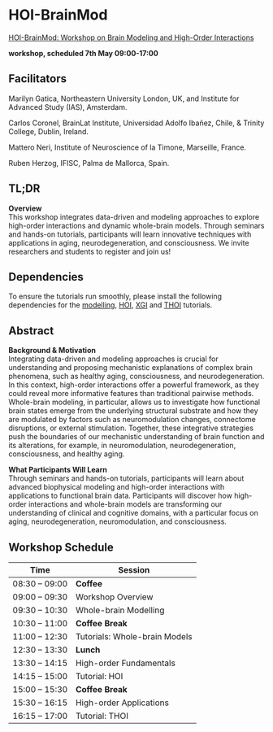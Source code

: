 # HOI-BrainMod
[HOI-BrainMod: Workshop on Brain Modeling and High-Order Interactions](https://ias.uva.nl/content/events/2025/05/hoi-brainmod-workshop-on-brain-modeling-and-high-order-interactions.html)

**workshop, scheduled 7th May 09:00-17:00**

## Facilitators

Marilyn Gatica, Northeastern University London, UK, and Institute for Advanced Study (IAS), Amsterdam.

Carlos Coronel, BrainLat Institute, Universidad Adolfo Ibañez, Chile, & Trinity College, Dublin, Ireland.

Mattero Neri, Institute of Neuroscience of la Timone, Marseille, France.

Ruben Herzog, IFISC, Palma de Mallorca, Spain.

## TL;DR
**Overview**  
This workshop integrates data-driven and modeling approaches to explore high-order interactions and dynamic whole-brain models. Through seminars and hands-on tutorials, participants will learn innovative techniques with applications in aging, neurodegeneration, and consciousness. We invite researchers and students to register and join us!

## Dependencies
To ensure the tutorials run smoothly, please install the following dependencies for the [modelling](https://github.com/KGatica/HOI-BrainMod/blob/main/model_dependencies.txt), [HOI](https://github.com/brainets/hoi), [XGI](https://xgi.readthedocs.io/en/stable/installing.html) and [THOI](https://github.com/Laouen/THOI) tutorials.

## Abstract

**Background & Motivation**  
Integrating data-driven and modeling approaches is crucial for understanding and proposing mechanistic explanations of complex brain phenomena, such as healthy aging, consciousness, and neurodegeneration. In this context, high-order interactions offer a powerful framework, as they could reveal more informative features than traditional pairwise methods. Whole-brain modeling, in particular, allows us to investigate how functional brain states emerge from the underlying structural substrate and how they are modulated by factors such as neuromodulation changes, connectome disruptions, or external stimulation. Together, these integrative strategies push the boundaries of our mechanistic understanding of brain function and its alterations, for example, in neuromodulation, neurodegeneration, consciousness, and healthy aging.

**What Participants Will Learn**  
Through seminars and hands-on tutorials, participants will learn about advanced biophysical modeling and high-order interactions with applications to functional brain data. Participants will discover how high-order interactions and whole-brain models are transforming our understanding of clinical and cognitive domains, with a particular focus on aging, neurodegeneration, neuromodulation, and consciousness.

## Workshop Schedule

| Time           | Session                            |
|----------------|------------------------------------|
| 08:30 – 09:00  | **Coffee**                         |
| 09:00 – 09:30  | Workshop Overview                  |
| 09:30 – 10:30  | Whole-brain Modelling              |
| 10:30 – 11:00  | **Coffee Break**                   |
| 11:00 – 12:30  | Tutorials: Whole-brain Models      |
| 12:30 – 13:30  | **Lunch**                          |
| 13:30 – 14:15  | High-order Fundamentals            |
| 14:15 – 15:00  | Tutorial: HOI                      |
| 15:00 – 15:30  | **Coffee Break**                   |
| 15:30 – 16:15  | High-order Applications            |
| 16:15 – 17:00  | Tutorial: THOI                     |
